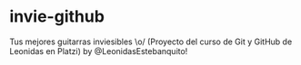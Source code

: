 # invie-github
Tus mejores guitarras inviesibles \o/ (Proyecto del curso de Git y GitHub de Leonidas en Platzi)
by @LeonidasEstebanquito!
